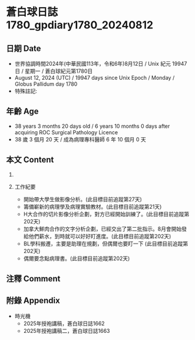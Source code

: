 [_metadata_:encoding]: - "utf-8"
[_metadata_:language]: - "zh-Hant-TW"
[_metadata_:fileformat]: - "markdown"
[_metadata_:MIME_type]: - "text/plain"
[_metadata_:markdown_version]: - "commonmark version 0.30"
[_metadata_:markdown_spec]: - "https://spec.commonmark.org/0.30/"

# 蒼白球日誌1780_gpdiary1780_20240812 #

## 日期 Date ##

* 世界協調時間2024年(中華民國113年，令和6年)8月12日 / Unix 紀元 19947 日 / 星期一 / 蒼白球紀元第1780日
* August 12, 2024 (UTC) / 19947 days since Unix Epoch / Monday / Globus Pallidum day 1780
* 特殊註記:

## 年齡 Age ##

* 38 years 3 months 20 days old / 6 years 10 months 0 days after acquiring ROC Surgical Pathology Licence
* 38 歲 3 個月 20 天 / 成為病理專科醫師 6 年 10 個月 0 天

## 本文 Content ##

1. 

2. 工作紀要

    - 開始帶大學生做影像分析。(此目標目前追蹤第27天)
    - 籌備嶄新的病理學及病理實驗教材。(此目標目前追蹤第21天)
    - H大合作的切片影像分析企劃，對方已經開始訓練了。(此目標目前追蹤第202天)
    - 加拿大鮮肉合作的文字分析企劃，已經交出了第二批指示。8月會開始發給他們薪水，到時就可以好好盯進度。(此目標目前追蹤第202天)
    - BL學科搬遷，主要是助理在規劃，但偶爾也要盯一下 (此目標目前追蹤第202天)
    - 偶爾要念點病理書。(此目標目前追蹤第202天)

## 注釋 Comment ##


## 附錄 Appendix ##

* 時光機
    - 2025年授袍講稿，蒼白球日誌1662
    - 2025年授袍講稿二，蒼白球日誌1663
